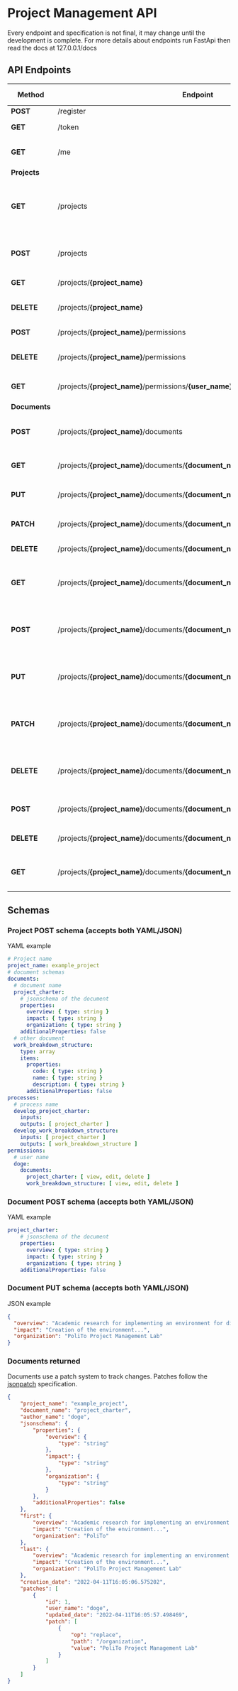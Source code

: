 # Project Management API

Every endpoint and specification is not final, it may change until the development is complete.
For more details about endpoints run FastApi then read the docs at 127.0.0.1/docs

## API Endpoints

| Method | Endpoint | Description | Requires Auth | Requires Perms |
| ------------ | ------------ | ------------ | ------------ | ------------ |
| **POST** |  /register | Register User  | False | False |
| **GET** |  /token | Get Bearer Token | False | False |
| **GET** |  /me | Get current authenticated User | True | False |
| **Projects** |  |  |  |  |
| **GET** |  /projects | Get all projects visible to the current authenticated user | True | True |
| **POST** |  /projects | Create a project (see **[Schemas](#Schemas)** sections) | True | True |
| **GET** |  /projects/**{project_name}** | Get project by name | True | True |
| **DELETE** |  /projects/**{project_name}** | Delete project by name | True | True |
| **POST** |  /projects/**{project_name}**/permissions | Add project permissions | True | True |
| **DELETE** |  /projects/**{project_name}**/permissions | Delete project permissions | True | True |
| **GET** |  /projects/**{project_name}**/permissions/**{user_name}** | Get project permissions for user | True | True |
| **Documents** |  |  |  |  |
| **POST** |  /projects/**{project_name}**/documents | Add document schema to project | True | True |
| **GET** |  /projects/**{project_name}**/documents/**{document_name}** | Get document of project | True | True |
| **PUT** |  /projects/**{project_name}**/documents/**{document_name}** | Insert document content | True | True |
| **PATCH** |  /projects/**{project_name}**/documents/**{document_name}** | Patch document content | True | True |
| **DELETE** |  /projects/**{project_name}**/documents/**{document_name}** | Delete document | True | True |
| **GET** |  /projects/**{project_name}**/documents/**{document_name}**/**{field}**/**{path}**| Get document field, specifying the path | True | True |
| **POST** |  /projects/**{project_name}**/documents/**{document_name}**/last/**{path}**| Create document content at specifyied path | True | True |
| **PUT** |  /projects/**{project_name}**/documents/**{document_name}**/last/**{path}**| Edit document content at specifyied path | True | True |
| **PATCH** |  /projects/**{project_name}**/documents/**{document_name}**/last/**{path}**| Patch document content at specifyied path | True | True |
| **DELETE** |  /projects/**{project_name}**/documents/**{document_name}**/last/**{path}**| Delete document content at specifyied path | True | True |
| **POST** |  /projects/**{project_name}**/documents/**{document_name}**/permissions | Add document permissions | True | True |
| **DELETE** |  /projects/**{project_name}**/documents/**{document_name}**/permissions | Delete document permissions | True | True |
| **GET** |  /projects/**{project_name}**/documents/**{document_name}**/permissions/**{user_name}** | Get document permissions for user | True | True |

## Schemas

### Project POST schema (accepts both YAML/JSON)
YAML example
```yaml
# Project name
project_name: example_project
# document schemas
documents:
  # document name
  project_charter:
    # jsonschema of the document
    properties:
      overview: { type: string }
      impact: { type: string }
      organization: { type: string }
    additionalProperties: false
  # other document
  work_breakdown_structure:
    type: array
    items:
      properties:
        code: { type: string }
        name: { type: string }
        description: { type: string }
      additionalProperties: false
processes:
  # process name
  develop_project_charter:
    inputs:
    outputs: [ project_charter ]
  develop_work_breakdown_structure:
    inputs: [ project_charter ]
    outputs: [ work_breakdown_structure ]
permissions:
  # user name
  doge:
    documents:
      project_charter: [ view, edit, delete ]
      work_breakdown_structure: [ view, edit, delete ]
```

### Document POST schema (accepts both YAML/JSON)
YAML example
```yaml
project_charter:
    # jsonschema of the document
    properties:
      overview: { type: string }
      impact: { type: string }
      organization: { type: string }
    additionalProperties: false
```

### Document PUT schema (accepts both YAML/JSON)
JSON example
```json
{
  "overview": "Academic research for implementing an environment for digital delivery of projects",
  "impact": "Creation of the environment...",
  "organization": "PoliTo Project Management Lab"
}
```

### Documents returned

Documents use a patch system to track changes. Patches follow the [jsonpatch](http://jsonpatch.com/ "jsonpatch") specification.

```json
{
    "project_name": "example_project",
    "document_name": "project_charter",
    "author_name": "doge",
    "jsonschema": {
        "properties": {
            "overview": {
                "type": "string"
            },
            "impact": {
                "type": "string"
            },
            "organization": {
                "type": "string"
            }
        },
        "additionalProperties": false
    },
    "first": {
        "overview": "Academic research for implementing an environment for digital delivery of projects",
        "impact": "Creation of the environment...",
        "organization": "PoliTo"
    },
    "last": {
        "overview": "Academic research for implementing an environment for digital delivery of projects",
        "impact": "Creation of the environment...",
        "organization": "PoliTo Project Management Lab"
    },
    "creation_date": "2022-04-11T16:05:06.575202",
    "patches": [
        {
            "id": 1,
            "user_name": "doge",
            "updated_date": "2022-04-11T16:05:57.498469",
            "patch": [
                {
                    "op": "replace",
                    "path": "/organization",
                    "value": "PoliTo Project Management Lab"
                }
            ]
        }
    ]
}
```
